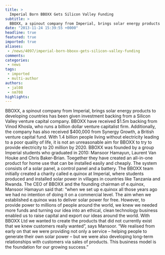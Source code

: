 ```yaml
---
title: >
  Imperial Born BBOXX Gets Silicon Valley Funding
subtitle: >
  BBOXX, a spinout company from Imperial, brings solar energy products to developing countries has been given investment backing from a Silicon Valley venture capital company.
date: "2013-11-24 15:39:55 +0000"
headline: true
featured: true
imported: true
aliases:
 - /news/4097/imperial-born-bboxx-gets-silicon-valley-funding
comments:
categories:
 - news
tags:
 - imported
 - multi-author
authors:
 - jal08
 - nm708
highlights:
---
```


BBOXX, a spinout company from Imperial, brings solar energy products to developing countries has been given investment backing from a Silicon Valley venture capital company. BBOXX have received $1.5m backing from Vinod Khosla, who runs a billion dollar venture capitalist firm. Additionally, the company has also received $400,000 from Synergy Growth, a British venture capital fund.
 With 1.4 billion people living without electricity leading to a poor quality of life, it is not an unreasonable aim for BBOXX to try to provide electricity to 20 million by 2020.
 BBOXX was founded by a group Imperial students who graduated in 2010: Mansoor Hamayun, Laurent Van Houke and Chris Baker-Brian. Toegether they have created an all-in-one product for home use that can be installed easily and cheaply. The system consists of a solar panel, a control panel and a battery.
 The BBOXX team initially created a charity called e.quinox at Imperial, where students produced and installed solar power in villages in countries like Tanzania and Rwanda. The CEO of BBOXX and the founding chairman of e.quinox, Mansoor Hamayun said that: “when we set up e.quinox all those years ago we had no intention of doing it on a commercial level. The aim when we established e.quinox was to deliver solar power for free. However, to provide power to millions of people around the world, we knew we needed more funds and turning our idea into an ethical, clean technology business enabled us to raise capital and export our ideas around the world. With BBOXX Ltd we wanted to create the products that did not currently exist that we knew customers really wanted”, says Mansoor.
 “We realised from early on that we were providing not only a service – helping people to generate their own solar power – but we were also developing long-term relationships with customers via sales of products. This business model is the foundation for our growing success.”

